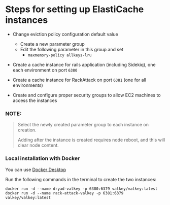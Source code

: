 
Steps for setting up ElastiCache instances 
======================================================================

- Change eviction policy configuration default value
    - Create a new parameter group
    - Edit the following parameter in this group and set
        - `maxmemory-policy allkeys-lru`
    
- Create a cache instance for rails application (including Sidekiq), one each environment on port `6380`
- Create a cache instance for RackAttack on port `6381` (one for all environments)
- Create and configure proper security groups to allow EC2 machines to access the instances

### NOTE:
> Select the newly created parameter group to each instance on creation.
>
> Adding after the instance is created requires node reboot, and this will clear node content.

### Local installation with Docker
You can use [Docker Desktop](https://docs.docker.com/desktop/setup/install/mac-install/)

Run the following commands in the terminal to create the two instances:

```aiignore
docker run -d --name dryad-valkey -p 6380:6379 valkey/valkey:latest
docker run -d --name rack-attack-valkey -p 6381:6379 valkey/valkey:latest
```
